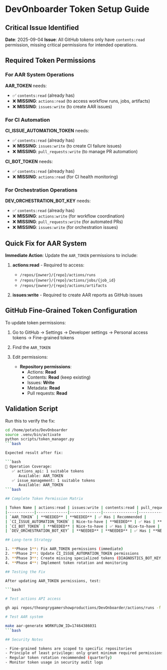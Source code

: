 # DevOnboarder Token Setup Guide

## Critical Issue Identified

**Date**: 2025-09-04
**Issue**: All GitHub tokens only have `contents:read` permission, missing critical permissions for intended operations.

## Required Token Permissions

### For AAR System Operations

**AAR_TOKEN** needs:

- ✅ `contents:read` (already has)
- ❌ **MISSING**: `actions:read` (to access workflow runs, jobs, artifacts)
- ❌ **MISSING**: `issues:write` (to create AAR issues)

### For CI Automation

**CI_ISSUE_AUTOMATION_TOKEN** needs:

- ✅ `contents:read` (already has)
- ❌ **MISSING**: `issues:write` (to create CI failure issues)
- ❌ **MISSING**: `pull_requests:write` (to manage PR automation)

**CI_BOT_TOKEN** needs:

- ✅ `contents:read` (already has)
- ❌ **MISSING**: `actions:read` (for CI health monitoring)

### For Orchestration Operations

**DEV_ORCHESTRATION_BOT_KEY** needs:

- ✅ `contents:read` (already has)
- ❌ **MISSING**: `actions:write` (for workflow coordination)
- ❌ **MISSING**: `pull_requests:write` (for automated PRs)
- ❌ **MISSING**: `issues:write` (for orchestration issues)

## Quick Fix for AAR System

**Immediate Action**: Update the `AAR_TOKEN` permissions to include:

1. **actions:read** - Required to access:

   - `/repos/{owner}/{repo}/actions/runs`
   - `/repos/{owner}/{repo}/actions/jobs/{job_id}`
   - `/repos/{owner}/{repo}/actions/artifacts`

2. **issues:write** - Required to create AAR reports as GitHub issues

## GitHub Fine-Grained Token Configuration

To update token permissions:

1. Go to GitHub → Settings → Developer settings → Personal access tokens → Fine-grained tokens
2. Find the `AAR_TOKEN`
3. Edit permissions:

   - **Repository permissions**:
     - Actions: **Read**
     - Contents: **Read** (keep existing)
     - Issues: **Write**
     - Metadata: **Read**
     - Pull requests: **Read**

## Validation Script

Run this to verify the fix:

```bash
cd /home/potato/DevOnboarder
source .venv/bin/activate
python scripts/token_manager.py
```bash

Expected result after fix:

```bash
🎯 Operation Coverage:
   ✅ actions_api: 1 suitable tokens
      Available: AAR_TOKEN
   ✅ issue_management: 1 suitable tokens
      Available: AAR_TOKEN
```bash

## Complete Token Permission Matrix

| Token Name | actions:read | issues:write | contents:read | pull_requests:write |
|------------|--------------|--------------|---------------|---------------------|
| `AAR_TOKEN` | **NEEDED** | **NEEDED** | ✅ Has | Recommended |
| `CI_ISSUE_AUTOMATION_TOKEN` | Nice-to-have | **NEEDED** | ✅ Has | **NEEDED** |
| `CI_BOT_TOKEN` | **NEEDED** | Nice-to-have | ✅ Has | Nice-to-have |
| `DEV_ORCHESTRATION_BOT_KEY` | **NEEDED** | **NEEDED** | ✅ Has | **NEEDED** |

## Long-term Strategy

1. **Phase 1**: Fix AAR_TOKEN permissions (immediate)
2. **Phase 2**: Update CI_ISSUE_AUTOMATION_TOKEN permissions
3. **Phase 3**: Create missing specialized tokens (DIAGNOSTICS_BOT_KEY, CI_HEALTH_KEY)
4. **Phase 4**: Implement token rotation and monitoring

## Testing the Fix

After updating AAR_TOKEN permissions, test:

```bash

# Test actions API access

gh api repos/theangrygamershowproductions/DevOnboarder/actions/runs -f per_page=1

# Test AAR system

make aar-generate WORKFLOW_ID=17464386031
```bash

## Security Notes

- Fine-grained tokens are scoped to specific repositories
- Principle of least privilege: only grant minimum required permissions
- Regular token rotation recommended (quarterly)
- Monitor token usage in security audit logs
